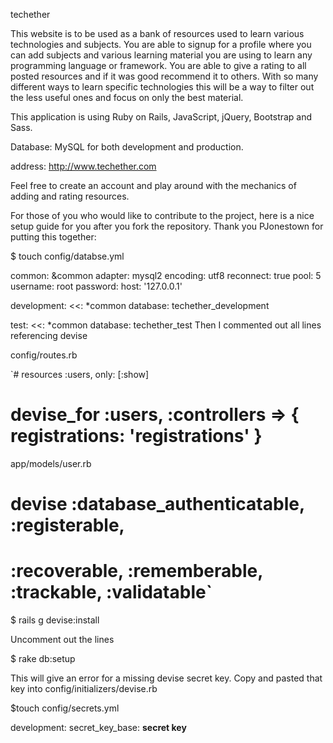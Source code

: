 techether

This website is to be used as a bank of resources used to learn various
technologies and subjects. You are able to signup for a profile where you can
add subjects and various learning material you are using to learn any programming language or framework.
You are able to give a rating to all posted resources and if it was good recommend it to others.
With so many different ways to learn specific technologies this will be a way to filter
out the less useful ones and focus on only the best material.

This application is using Ruby on Rails, JavaScript, jQuery, Bootstrap and Sass.

Database: MySQL for both development and production.

address: http://www.techether.com

Feel free to create an account and play around with the
mechanics of adding and rating resources.

For those of you who would like to contribute to the project, here is a nice setup guide for you after
you fork the repository. Thank you PJonestown for putting this together:

$ touch config/databse.yml

common: &common
  adapter: mysql2
  encoding: utf8
  reconnect: true
  pool: 5
  username: root
  password:
  host: '127.0.0.1'

development:
  <<: *common
  database: techether_development

test:
  <<: *common
  database: techether_test
Then I commented out all lines referencing devise

config/routes.rb

`# resources :users, only: [:show]
# devise_for :users, :controllers => { registrations: 'registrations' }
app/models/user.rb

#   devise :database_authenticatable, :registerable,
#        :recoverable, :rememberable, :trackable, :validatable`
$ rails g devise:install

Uncomment out the lines

$ rake db:setup

This will give an error for a missing devise secret key. Copy and pasted that key into config/initializers/devise.rb

$touch config/secrets.yml

development:
  secret_key_base: **secret key**

